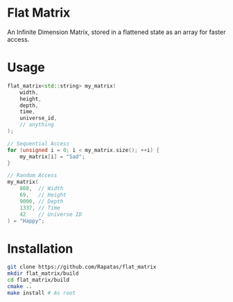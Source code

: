 # Flat Matrix
An Infinite Dimension Matrix, stored in a flattened state as an array for faster access.

# Usage
```cpp
flat_matrix<std::string> my_matrix(
	width,
	height,
	depth,
	time,
	universe_id,
	// anything
);

// Sequential Access
for (unsigned i = 0; i < my_matrix.size(); ++i) {
	my_matrix[i] = "Sad";
}

// Random Access
my_matrix(
	808,  // Width
	69,   // Height
	9000, // Depth
	1337, // Time
	42    // Universe ID
) = "Happy";

```

# Installation
```bash
git clone https://github.com/Rapatas/flat_matrix
mkdir flat_matrix/build
cd flat_matrix/build
cmake ..
make install # As root
```
